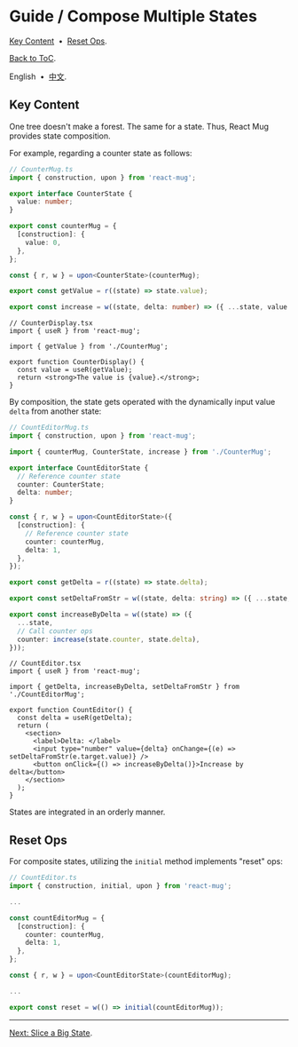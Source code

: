 # Guide / Compose Multiple States

[Key Content](#c493410) &nbsp;•&nbsp; [Reset Ops](#1116cd0).

[Back to ToC](./README.md).

English &nbsp;•&nbsp; [中文](./7f95611.zh-Hans.md).

## <span id="c493410"></span>Key Content

One tree doesn't make a forest. The same for a state. Thus, React Mug provides state composition.

For example, regarding a counter state as follows:

```ts
// CounterMug.ts
import { construction, upon } from 'react-mug';

export interface CounterState {
  value: number;
}

export const counterMug = {
  [construction]: {
    value: 0,
  },
};

const { r, w } = upon<CounterState>(counterMug);

export const getValue = r((state) => state.value);

export const increase = w((state, delta: number) => ({ ...state, value: state.value + delta }));
```

```tsx
// CounterDisplay.tsx
import { useR } from 'react-mug';

import { getValue } from './CounterMug';

export function CounterDisplay() {
  const value = useR(getValue);
  return <strong>The value is {value}.</strong>;
}
```

By composition, the state gets operated with the dynamically input value `delta` from another state:

```ts
// CountEditorMug.ts
import { construction, upon } from 'react-mug';

import { counterMug, CounterState, increase } from './CounterMug';

export interface CountEditorState {
  // Reference counter state
  counter: CounterState;
  delta: number;
}

const { r, w } = upon<CountEditorState>({
  [construction]: {
    // Reference counter state
    counter: counterMug,
    delta: 1,
  },
});

export const getDelta = r((state) => state.delta);

export const setDeltaFromStr = w((state, delta: string) => ({ ...state, delta: parseInt(delta) }));

export const increaseByDelta = w((state) => ({
  ...state,
  // Call counter ops
  counter: increase(state.counter, state.delta),
}));
```

```tsx
// CountEditor.tsx
import { useR } from 'react-mug';

import { getDelta, increaseByDelta, setDeltaFromStr } from './CountEditorMug';

export function CountEditor() {
  const delta = useR(getDelta);
  return (
    <section>
      <label>Delta: </label>
      <input type="number" value={delta} onChange={(e) => setDeltaFromStr(e.target.value)} />
      <button onClick={() => increaseByDelta()}>Increase by delta</button>
    </section>
  );
}
```

States are integrated in an orderly manner.

## <span id="1116cd0"></span>Reset Ops

For composite states, utilizing the `initial` method implements "reset" ops:

```ts
// CountEditor.ts
import { construction, initial, upon } from 'react-mug';

...

const countEditorMug = {
  [construction]: {
    counter: counterMug,
    delta: 1,
  },
};

const { r, w } = upon<CountEditorState>(countEditorMug);

...

export const reset = w(() => initial(countEditorMug));
```

---

[Next: Slice a Big State](./eb8ec2b.md).
